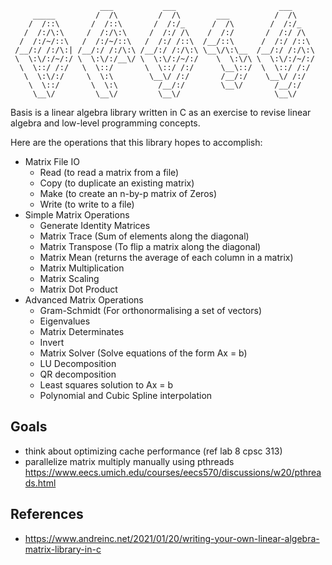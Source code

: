 ```    
                    ___           ___                       ___
     _____         /  /\         /  /\        ___          /  /\                   
    /  /::\       /  /::\       /  /:/_      /  /\        /  /:/_             
   /  /:/\:\     /  /:/\:\     /  /:/ /\    /  /:/       /  /:/ /\  
  /  /:/~/::\   /  /:/~/::\   /  /:/ /::\  /__/::\      /  /:/ /::\ 
 /__/:/ /:/\:| /__/:/ /:/\:\ /__/:/ /:/\:\ \__\/\:\__  /__/:/ /:/\:\            
 \  \:\/:/~/:/ \  \:\/:/__\/ \  \:\/:/~/:/    \  \:\/\ \  \:\/:/~/:/
  \  \::/ /:/   \  \::/       \  \::/ /:/      \__\::/  \  \::/ /:/ 
   \  \:\/:/     \  \:\        \__\/ /:/       /__/:/    \__\/ /:/  
    \  \::/       \  \:\         /__/:/        \__\/       /__/:/   
     \__\/         \__\/         \__\/                     \__\/    
```
Basis is a linear algebra library written in C as an exercise to revise linear algebra and low-level programming concepts.

Here are the operations that this library hopes to accomplish:
- Matrix File IO
    - Read (to read a matrix from a file)
    - Copy (to duplicate an existing matrix)
    - Make (to create an n-by-p matrix of Zeros)
    - Write (to write to a file)
- Simple Matrix Operations
    - Generate Identity Matrices
    - Matrix Trace (Sum of elements along the diagonal)
    - Matrix Transpose (To flip a matrix along the diagonal)
    - Matrix Mean (returns the average of each column in a matrix)
    - Matrix Multiplication
    - Matrix Scaling
    - Matrix Dot Product
- Advanced Matrix Operations
    - Gram-Schmidt (For orthonormalising a set of vectors)
    - Eigenvalues
    - Matrix Determinates
    - Invert
    - Matrix Solver (Solve equations of the form Ax = b)
    - LU Decomposition
    - QR decomposition
    - Least squares solution to Ax = b
    - Polynomial and Cubic Spline interpolation

## Goals
- think about optimizing cache performance (ref lab 8 cpsc 313)
- parallelize matrix multiply manually using pthreads https://www.eecs.umich.edu/courses/eecs570/discussions/w20/pthreads.html

## References
- https://www.andreinc.net/2021/01/20/writing-your-own-linear-algebra-matrix-library-in-c
